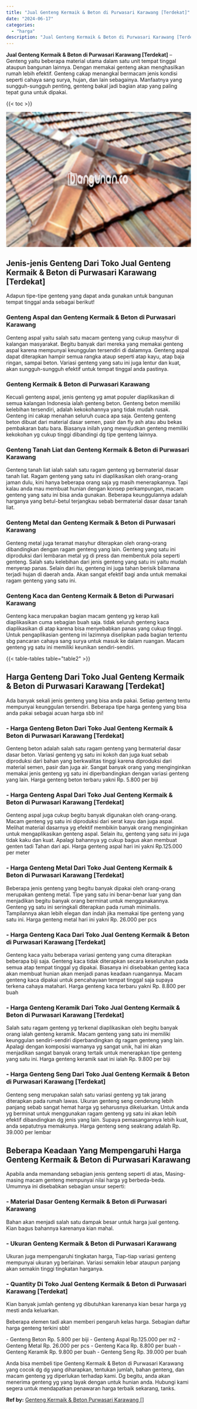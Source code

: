 ```yaml
---
title: "Jual Genteng Kermaik & Beton di Purwasari Karawang [Terdekat]"
date: "2024-06-17"
categories: 
  - "harga"
description: "Jual Genteng Kermaik & Beton di Purwasari Karawang [Terdekat]. Anda bisa membeli tipe Genteng Kermaik & Beton di Purwasari Karawang yang cocok dg dg yang dih..."
---
```


**Jual Genteng Kermaik & Beton di Purwasari Karawang \[Terdekat\]** – Genteng yaitu beberapa material utama dalam satu unit tempat tinggal ataupun bangunan lainnya. Dengan memakai genteng akan menghasilkan rumah lebih efektif. Genteng cakap menangkal bermacam jenis kondisi seperti cahaya sang surya, hujan, dan lain sebagainya. Manfaatnya yang sungguh-sungguh penting, genteng bakal jadi bagian atap yang paling tepat guna untuk dipakai.

{{< toc >}}

![Jual Genteng Kermaik & Beton di Purwasari Karawang [Terdekat]](/images/genteng-minimalis-murah28.png)

## Jenis-jenis Genteng Dari Toko Jual Genteng Kermaik & Beton di Purwasari Karawang \[Terdekat\]

Adapun tipe-tipe genteng yang dapat anda gunakan untuk bangunan tempat tinggal anda sebagai berikut!

### Genteng Aspal dan Genteng Kermaik & Beton di Purwasari Karawang

Genteng aspal yaitu salah satu macam genteng yang cukup masyhur di kalangan masyarakat. Begitu banyak dari mereka yang memakai genteng aspal karena mempunyai keunggulan tersendiri di dalamnya. Genteng aspal dapat diterapkan hampir semua rangka ataup seperti atap kayu, atap baja ringan, sampai beton. Variasi genteng yang satu ini juga lentur dan kuat, akan sungguh-sungguh efektif untuk tempat tinggal anda pastinya.

### Genteng Kermaik & Beton di Purwasari Karawang

Kecuali genteng aspal, jenis genteng yg amat populer diaplikasikan di semua kalangan Indonesia ialah genteng beton. Genteng beton memiliki kelebihan tersendiri, adalah kekokohannya yang tidak mudah rusak. Genteng ini cakap menahan seluruh cuaca apa saja. Genteng genteng beton dibuat dari material dasar semen, pasir dan fly ash atau abu bekas pembakaran batu bara. Biasanya inilah yang mewujudkan genteng memiliki kekokohan yg cukup tinggi dibandingi dg tipe genteng lainnya.

### Genteng Tanah Liat dan Genteng Kermaik & Beton di Purwasari Karawang

Genteng tanah liat ialah salah satu ragam genteng yg bermaterial dasar tanah liat. Ragam genteng yang satu ini diaplikasikan oleh orang-orang jaman dulu, kini hanya beberapa orang saja yg masih menerapkannya. Tapi kalau anda mau membuat hunian dengan konsep perkampungan, macam genteng yang satu ini bisa anda gunakan. Beberapa keunggulannya adalah harganya yang betul-betul terjangkau sebab bermaterial dasar dasar tanah liat.

### Genteng Metal dan Genteng Kermaik & Beton di Purwasari Karawang

Genteng metal juga teramat masyhur diterapkan oleh orang-orang dibandingkan dengan ragam genteng yang lain. Genteng yang satu ini diproduksi dari lembaran metal yg di press dan membentuk pola seperti genteng. Salah satu kelebihan dari jenis genteng yang satu ini yaitu mudah menyerap panas. Selain dari itu, genteng ini juga tahan berisik bilamana terjadi hujan di daerah anda. Akan sangat efektif bagi anda untuk memakai ragam genteng yang satu ini.

### Genteng Kaca dan Genteng Kermaik & Beton di Purwasari Karawang

Genteng kaca merupakan bagian macam genteng yg kerap kali diaplikasikan cuma sebagian buah saja. tidak seluruh genteng kaca diaplikasikan di atap karena bisa menyebabkan panas yang cukup tinggi. Untuk pengaplikasian genteng ini lazimnya diselipkan pada bagian tertentu sbg pancaran cahaya sang surya untuk masuk ke dalam ruangan. Macam genteng yg satu ini memiliki keunikan sendiri-sendiri.

{{< table-tables table="table2" >}}

## Harga Genteng Dari Toko Jual Genteng Kermaik & Beton di Purwasari Karawang \[Terdekat\]

Ada banyak sekali jenis genteng yang bisa anda pakai. Setiap genteng tentu mempunyai keunggulan tersendiri. Beberapa tipe harga genteng yang bisa anda pakai sebagai acuan harga sbb ini!

### \- Harga Genteng Beton Dari Toko Jual Genteng Kermaik & Beton di Purwasari Karawang \[Terdekat\]

Genteng beton adalah salah satu ragam genteng yang bermaterial dasar dasar beton. Variasi genteng yg satu ini kokoh dan juga kuat sebab diproduksi dari bahan yang berkwalitas tinggi karena diproduksi dari material semen, pasir dan juga air. Sangat banyak orang yang menginginkan memakai jenis genteng yg satu ini diperbandingkan dengan variasi genteng yang lain. Harga genteng beton terbaru yakni Rp. 5.800 per biji

### \- Harga Genteng Aspal Dari Toko Jual Genteng Kermaik & Beton di Purwasari Karawang \[Terdekat\]

Genteng aspal juga cukup begitu banyak digunakan oleh orang-orang. Macam genteng yg satu ini diproduksi dari serat kayu dan juga aspal. Melihat material dasarnya yg efektif membikin banyak orang menginginkan untuk mengaplikasikan genteng aspal. Selain itu, genteng yang satu ini juga tidak kaku dan kuat. Apalagi bahannya yg cukup bagus akan membuat genten tadi Tahan dari api. Harga genteng aspal hari ini yakni Rp.125.000 per meter

### \- Harga Genteng Metal Dari Toko Jual Genteng Kermaik & Beton di Purwasari Karawang \[Terdekat\]

Beberapa jenis genteng yang begitu banyak dipakai oleh orang-orang merupakan genteng metal. Tipe yang satu ini benar-benar luar yang dan menjadikan begitu banyak orang berminat untuk menggunakannya. Genteng yg satu ini seringkali diterapkan pada rumah minimalis. Tampilannya akan lebih elegan dan indah jika memakai tipe genteng yang satu ini. Harga genteng metal hari ini yakni Rp. 26.000 per pcs

### \- Harga Genteng Kaca Dari Toko Jual Genteng Kermaik & Beton di Purwasari Karawang \[Terdekat\]

Genteng kaca yaitu beberapa variasi genteng yang cuma diterapkan beberapa biji saja. Genteng kaca tidak diterapkan secara keseluruhan pada semua atap tempat tinggal yg dipakai. Biasanya ini disebabkan genteg kaca akan membuat hunian akan menjadi panas keadaan ruangannya. Macam genteng kaca dipakai untuk pencahayaan tempat tinggal saja supaya terkena cahaya matahari. Harga genteng kaca terbaru yakni Rp. 8.800 per buah

### \- Harga Genteng Keramik Dari Toko Jual Genteng Kermaik & Beton di Purwasari Karawang \[Terdekat\]

Salah satu ragam genteng yg terkenal diaplikasikan oleh begitu banyak orang ialah genteng keramik. Macam genteng yang satu ini memiliki keunggulan sendiri-sendiri diperbandingkan dg ragam genteng yang lain. Apalagi dengan komposisi warnanya yg sangat unik, hal ini akan menjadikan sangat banyak orang tertaik untuk menerapkan tipe genteng yang satu ini. Harga genteng keramik saat ini ialah Rp. 9.800 per biji

### \- Harga Genteng Seng Dari Toko Jual Genteng Kermaik & Beton di Purwasari Karawang \[Terdekat\]

Genteng seng merupakan salah satu variasi genteng yg tak jarang diterapkan pada rumah lawas. Ukuran genteng seng cenderung lebih panjang sebab sangat hemat harga yg seharusnya dikeluarkan. Untuk anda yg berminat untuk menggunakan ragam genteng yg satu ini akan lebih efektif dibandingkan dg jenis yang lain. Supaya pemasangannya lebih kuat, anda sepatutnya memakunya. Harga genteng seng seakrang adalah Rp. 39.000 per lembar

## Beberapa Keadaan Yang Mempengaruhi Harga Genteng Kermaik & Beton di Purwasari Karawang

Apabila anda memandang sebagian jenis genteng seperti di atas, Masing-masing macam genteng mempunyai nilai harga yg berbeda-beda. Umumnya ini disebabkan sebagian unsur seperti:

### \- Material Dasar Genteng Kermaik & Beton di Purwasari Karawang

Bahan akan menjadi salah satu dampak besar untuk harga jual genteng. Kian bagus bahannya karenanya kian mahal.

### \- Ukuran Genteng Kermaik & Beton di Purwasari Karawang

Ukuran juga mempengaruhi tingkatan harga, Tiap-tiap variasi genteng mempunyai ukuran yg berlainan. Variasi semakin lebar ataupun panjang akan semakin tinggi tingkatan harganya.

### \- Quantity Di Toko Jual Genteng Kermaik & Beton di Purwasari Karawang \[Terdekat\]

Kian banyak jumlah genteng yg dibutuhkan karenanya kian besar harga yg mesti anda keluarkan.

Beberapa elemen tadi akan memberi pengaruh kelas harga. Sebagian daftar harga genteng terkini sbb!

\- Genteng Beton Rp. 5.800 per biji - Genteng Aspal Rp.125.000 per m2 - Genteng Metal Rp. 26.000 per pcs - Genteng Kaca Rp. 8.800 per buah - Genteng Keramik Rp. 9.800 per buah - Genteng Seng Rp. 39.000 per buah

Anda bisa membeli tipe Genteng Kermaik & Beton di Purwasari Karawang yang cocok dg dg yang diharapkan, tentukan jumlah, bahan genteng, dan macam genteng yg diperlukan terhadap kami. Dg begitu, anda akan menerima genteng yg yang layak dengan untuk hunian anda. Hubungi kami segera untuk mendapatkan penawaran harga terbaik sekarang, tanks.

**Ref by:**  [Genteng Kermaik & Beton  Purwasari Karawang []](https://id.wikipedia.org/wiki/Genteng)
